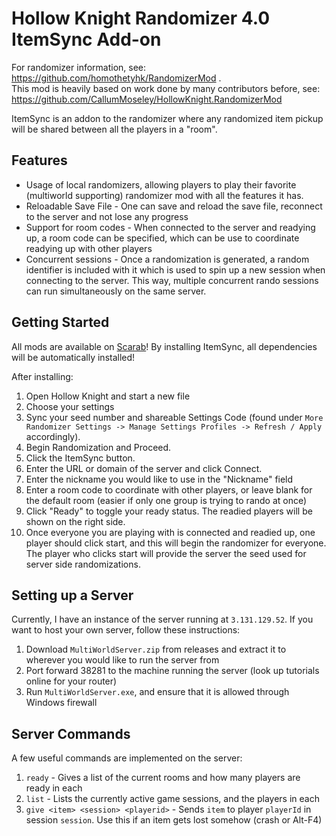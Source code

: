 # Hollow Knight Randomizer 4.0 ItemSync Add-on

For randomizer information, see: https://github.com/homothetyhk/RandomizerMod .  
This mod is heavily based on work done by many contributors before, see: https://github.com/CallumMoseley/HollowKnight.RandomizerMod

ItemSync is an addon to the randomizer where any randomized item pickup will be shared between all the players in a "room".

## Features
- Usage of local randomizers, allowing players to play their favorite (multiworld supporting) randomizer mod with all the features it has.
- Reloadable Save File - One can save and reload the save file, reconnect to the server and not lose any progress
- Support for room codes - When connected to the server and readying up, a room code can be specified, which can be use to coordinate readying up with other players
- Concurrent sessions - Once a randomization is generated, a random identifier is included with it which is used to spin up a new session when connecting to the server. This way, multiple concurrent rando sessions can run simultaneously on the same server.

## Getting Started
All mods are available on [Scarab](https://github.com/fifty-six/Scarab/releases/latest)!
By installing ItemSync, all dependencies will be automatically installed!

After installing:
1. Open Hollow Knight and start a new file
2. Choose your settings
3. Sync your seed number and shareable Settings Code (found under `More Randomizer Settings -> Manage Settings Profiles -> Refresh / Apply` accordingly).
4. Begin Randomization and Proceed.
5. Click the ItemSync button.
6. Enter the URL or domain of the server and click Connect.
7. Enter the nickname you would like to use in the "Nickname" field
8. Enter a room code to coordinate with other players, or leave blank for the default room (easier if only one group is trying to rando at once)
9. Click "Ready" to toggle your ready status. The readied players will be shown on the right side.
10. Once everyone you are playing with is connected and readied up, one player should click start, and this will begin the randomizer for everyone. The player who clicks start will provide the server the seed used for server side randomizations.

## Setting up a Server
Currently, I have an instance of the server running at `3.131.129.52`.
If you want to host your own server, follow these instructions:

1. Download `MultiWorldServer.zip` from releases and extract it to wherever you would like to run the server from
2. Port forward 38281 to the machine running the server (look up tutorials online for your router)
3. Run `MultiWorldServer.exe`, and ensure that it is allowed through Windows firewall

## Server Commands

A few useful commands are implemented on the server:
1. `ready` - Gives a list of the current rooms and how many players are ready in each
2. `list` - Lists the currently active game sessions, and the players in each
3. `give <item> <session> <playerid>` - Sends `item` to player `playerId` in session `session`. Use this if an item gets lost somehow (crash or Alt-F4)
